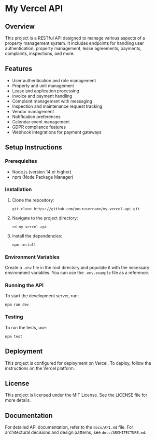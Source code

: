 # My Vercel API

## Overview
This project is a RESTful API designed to manage various aspects of a property management system. It includes endpoints for handling user authentication, property management, lease agreements, payments, complaints, inspections, and more.

## Features
- User authentication and role management
- Property and unit management
- Lease and application processing
- Invoice and payment handling
- Complaint management with messaging
- Inspection and maintenance request tracking
- Vendor management
- Notification preferences
- Calendar event management
- GDPR compliance features
- Webhook integrations for payment gateways

## Setup Instructions

### Prerequisites
- Node.js (version 14 or higher)
- npm (Node Package Manager)

### Installation
1. Clone the repository:
   ```
   git clone https://github.com/yourusername/my-vercel-api.git
   ```
2. Navigate to the project directory:
   ```
   cd my-vercel-api
   ```
3. Install the dependencies:
   ```
   npm install
   ```

### Environment Variables
Create a `.env` file in the root directory and populate it with the necessary environment variables. You can use the `.env.example` file as a reference.

### Running the API
To start the development server, run:
```
npm run dev
```

### Testing
To run the tests, use:
```
npm test
```

## Deployment
This project is configured for deployment on Vercel. To deploy, follow the instructions on the Vercel platform.

## License
This project is licensed under the MIT License. See the LICENSE file for more details.

## Documentation
For detailed API documentation, refer to the `docs/API.md` file. For architectural decisions and design patterns, see `docs/ARCHITECTURE.md`.